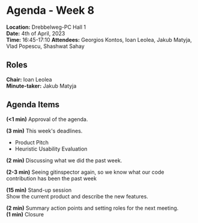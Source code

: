 # Agenda - Week 8  
**Location:** Drebbelweg-PC Hall 1  
**Date:** 4th of April, 2023  
**Time:** 16:45-17:10
**Attendees:** Georgios Kontos, Ioan Leolea, Jakub Matyja, Vlad Popescu, Shashwat Sahay  

## Roles
**Chair:** Ioan Leolea  
**Minute-taker:** Jakub Matyja  


## Agenda Items

**(<1 min)** Approval of the agenda.  

**(3 min)** This week's deadlines.  
- Product Pitch
- Heuristic Usability Evaluation

**(2 min)** Discussing what we did the past week.  

**(2-3 min)** Seeing gitinspector again, so we know what our code contribution has been the past week

**(15 min)** Stand-up session  
Show the current product and describe the new features.  

**(2 min)** Summary action points and setting roles for the next meeting.  
**(1 min)**	Closure
